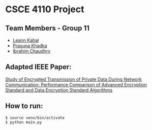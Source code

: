 # CSCE 4110 Project

## Team Members - Group 11

* [Leann Kahal](https://github.com/lnkl26)
* [Prasuna Khadka]()
* [Ibrahim Chaudhry](https://github.com/IChaudhry892)

## Adapted IEEE Paper:

[Study of Encrypted Transmission of Private Data During Network Communication: Performance Comparison of Advanced Encryption Standard and Data Encryption Standard Algorithms](https://ieeexplore.ieee.org/document/10958823)

## How to run:

```
$ source venv/bin/activate
$ python main.py
```
